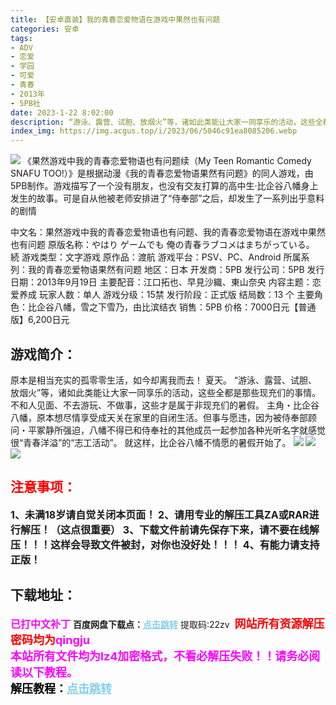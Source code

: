 ```yaml
---
title: 【安卓直装】我的青春恋爱物语在游戏中果然也有问题
categories: 安卓
tags:
- ADV
- 恋爱
- 学园
- 可爱
- 青春
- 2013年
- 5PB社
date: 2023-1-22 8:02:00
description: “游泳、露营、试胆、放烟火”等，诸如此类能让大家一同享乐的活动，这些全都是那些现充们的事情。不和人见面、不去游玩、不做事，这些才是属于非现充们的暑假。主角・比企谷八幡，原本想尽情享受成天关在家里的自闭生活。但事与愿违，因为被侍奉部顾问・平冢静所强迫，八幡不得已和侍奉社的其他成员一起参加各种光听名字就感觉很“青春洋溢”的“志工活动”。就这样，比企谷八幡不情愿的暑假开始了。
index_img: https://img.acgus.top/i/2023/06/5046c91ea8085206.webp
---
```

![](https://img.acgus.top/i/2023/06/5046c91ea8085206.webp)
《果然游戏中我的青春恋爱物语也有问题续（My Teen Romantic Comedy SNAFU TOO!）》是根据动漫《我的青春恋爱物语果然有问题》的同人游戏，由5PB制作。游戏描写了一个没有朋友，也没有交友打算的高中生·比企谷八幡身上发生的故事。可是自从他被老师安排进了“侍奉部”之后，却发生了一系列出乎意料的剧情

中文名：果然游戏中我的青春恋爱物语也有问题、我的青春恋爱物语在游戏中果然也有问题
原版名称：やはり ゲームでも 俺の青春ラブコメはまちがっている。 続
游戏类型：文字游戏
原作品：渡航
游戏平台：PSV、PC、Android
所属系列：我的青春恋爱物语果然有问题
地区：日本
开发商：5PB
发行公司：5PB
发行日期：2013年9月19日
主要配音：江口拓也、早見沙織、東山奈央
内容主题：恋爱养成
玩家人数：单人
游戏分级：15禁
发行阶段：正式版
结局数：13 个
主要角色：比企谷八幡，雪之下雪乃，由比滨结衣
销售：5PB
价格：7000日元【普通版】6,200日元

## 游戏简介：
原本是相当充实的孤零零生活，如今却离我而去！
夏天。
“游泳、露营、试胆、放烟火”等，诸如此类能让大家一同享乐的活动，这些全都是那些现充们的事情。
不和人见面、不去游玩、不做事，这些才是属于非现充们的暑假。
主角・比企谷八幡，原本想尽情享受成天关在家里的自闭生活。但事与愿违，因为被侍奉部顾问・平冢静所强迫，八幡不得已和侍奉社的其他成员一起参加各种光听名字就感觉很“青春洋溢”的“志工活动”。
就这样，比企谷八幡不情愿的暑假开始了。
![](https://img.acgus.top/i/2023/06/5eea3ffd17085221.webp)
![](https://img.acgus.top/i/2023/06/d2de22b2b4085215.webp)
![](https://img.acgus.top/i/2023/06/a272b9f9bb085210.webp)





## <font color=#FF0000 >注意事项：</font>
<font size=3><b>1、未满18岁请自觉关闭本页面！
2、请用专业的解压工具ZA或RAR进行解压！（这点很重要）
3、下载文件前请先保存下来，请不要在线解压！！！这样会导致文件被封，对你也没好处！！！
4、有能力请支持正版！</b></font>

## 下载地址：
<font color=#FF00FF size=3><b>已打中文补丁</b></font>
<b>百度网盘下载点：</b><a href="https://pan.baidu.com/s/1elGdNeg1UbjcLeO3dTqotQ?pwd=22zv" style="color: #87CEEB;"><b>点击跳转</b></a> 提取码:22zv
<a style="padding: 0" href="https://post.qingju.org/AD/"><img style="max-width:100%" src="https://img.acgus.top/i/2024/07/478f689b8021d8d499ab43d21acf137a.gif" alt=""></a>
<b><font color=#FF0000 size=4>网站所有资源解压密码均为</b></font><b><font color=#FF00FF size=4>qingju</font><font color=#FF0000 ></font></b><br><b><font color=#FF00FF size=4>本站所有文件均为lz4加密格式，不看必解压失败！！请务必阅读以下教程。</b></font><br><b><font color=#000 size=4>解压教程：</b><a href="https://post.qingju.org/tutorial/000/" style="color: #87CEEB;"><b>点击跳转</b></a>
